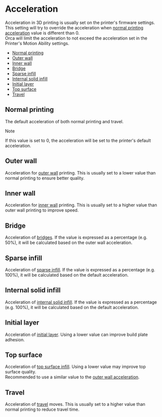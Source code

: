 # Acceleration

Acceleration in 3D printing is usually set on the printer's firmware settings.  
This setting will try to override the acceleration when [normal printing acceleration](#normal-printing) value is different than 0.  
Orca will limit the acceleration to not exceed the acceleration set in the Printer's Motion Ability settings.

- [Normal printing](#normal-printing)
- [Outer wall](#outer-wall)
- [Inner wall](#inner-wall)
- [Bridge](#bridge)
- [Sparse infill](#sparse-infill)
- [Internal solid infill](#internal-solid-infill)
- [Initial layer](#initial-layer)
- [Top surface](#top-surface)
- [Travel](#travel)

## Normal printing

The default acceleration of both normal printing and travel.

> [!NOTE]
> If this value is set to 0, the acceleration will be set to the printer's default acceleration.

## Outer wall

Acceleration for [outer wall](speed_settings_other_layers_speed#outer-wall) printing. This is usually set to a lower value than normal printing to ensure better quality.

## Inner wall

Acceleration for [inner wall](speed_settings_other_layers_speed#inner-wall) printing. This is usually set to a higher value than outer wall printing to improve speed.

## Bridge

Acceleration of [bridges](speed_settings_overhang_speed#bridge-speed). If the value is expressed as a percentage (e.g. 50%), it will be calculated based on the outer wall acceleration.

## Sparse infill

Acceleration of [sparse infill](speed_settings_other_layers_speed#sparse-infill). If the value is expressed as a percentage (e.g. 100%), it will be calculated based on the default acceleration.

## Internal solid infill

Acceleration of [internal solid infill](speed_settings_other_layers_speed#internal-solid-infill). If the value is expressed as a percentage (e.g. 100%), it will be calculated based on the default acceleration.

## Initial layer

Acceleration of [initial layer](speed_settings_initial_layer_speed). Using a lower value can improve build plate adhesion.

## Top surface

Acceleration of [top surface infill](speed_settings_other_layers_speed#top-surface). Using a lower value may improve top surface quality.  
Recommended to use a similar value to the [outer wall acceleration](#outer-wall).

## Travel

Acceleration of [travel](speed_settings_travel) moves. This is usually set to a higher value than normal printing to reduce travel time.
